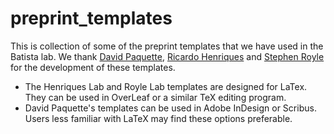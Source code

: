 # preprint_templates

This is collection of some of the preprint templates that we have used in the Batista lab. We thank [David Paquette](https://github.com/drpaquet), [Ricardo Henriques](https://www.overleaf.com/latex/templates/henriqueslab-biorxiv-template/nyprsybwffws) and [Stephen Royle](https://github.com/quantixed/manuscript-templates) for the development of these templates. 

* The Henriques Lab and Royle Lab templates are designed for LaTex. They can be used in OverLeaf or a similar TeX editing program. 
* David Paquette's templates can be used in Adobe InDesign or Scribus. Users less familiar with LaTeX may find these options preferable. 
